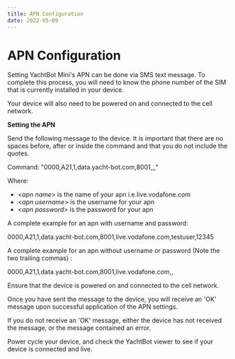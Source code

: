 ```yaml
---
title: APN Configuration
date: 2022-05-09
---
```


# APN Configuration

Setting YachtBot Mini's APN can be done via SMS text message. To complete this process, you will need to know the phone number of the SIM that is currently installed in your device.

Your device will also need to be powered on and connected to the cell network.

**Setting the APN**

Send the following message to the device. It is important that there are no spaces before, after or inside the command and that you do not include the quotes.

Command: "0000,A21,1,data.yacht-bot.com,8001,<apn name>,<apn username>,<apn password>"

Where:

- \<_apn name_> is the name of your apn i.e.live.vodafone.com
- \<_apn username_> is the username for your apn
- \<_apn password_> is the password for your apn

A complete example for an apn with username and password:

0000,A21,1,data.yacht-bot.com,8001,live.vodafone.com,testuser,12345

A complete example for an apn without username or password (Note the two trailing commas) :

0000,A21,1,data.yacht-bot.com,8001,live.vodafone.com,,

Ensure that the device is powered on and connected to the cell network.

Once you have sent the message to the device, you will receive an 'OK' message upon successful application of the APN settings.

If you do not receive an 'OK' message, either the device has not received the message, or the message contained an error.

Power cycle your device, and check the YachtBot viewer to see if your device is connected and live.
